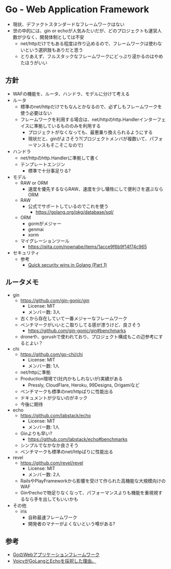 # Go - Web Application Framework

* 現状、デファクトスタンダードなフレームワークはない
* 世の中的には、gin or echoが人気みたいだが、どのプロジェクトも運営人数が少なく、開発体制としては不安
    * net/httpだけでもある程度は作り込めるので、フレームワークは使わないという選択肢もありだと思う
    * とりあえず、フルスタックなフレームワークにどっぷり浸かるのはやめたほうがいい


## 方針
* WAFの機能を、ルータ、ハンドラ、モデルに分けて考える
* ルータ
    * 標準のnet/httpだけでもなんとかなるので、必ずしもフレームワークを使う必要はない
    * フレームワークを利用する場合は、net/httpのhttp.Handlerインターフェイスに準拠しているもののみを利用する
        * プロジェクトがなくなっても、最悪乗り換えられるようにする
        * 現状だと、ginがよさそう?(プロジェクトメンバが複数いて、パフォーマンスもそこそこなので)
* ハンドラ
    * net/httpのhttp.Handlerに準拠して書く
    * テンプレートエンジン
        * 標準で十分事足りる?
* モデル
    * RAW or ORM
        * 速度を優先するならRAW、速度を少し犠牲にして便利さを選ぶならORM
    * RAW
        * 公式でサポートしているのでこれを使う
            * https://golang.org/pkg/database/sql/
    * ORM
        * gormがメジャー
        * genmai
        * xorm
    * マイグレーションツール
        * https://qiita.com/nownabe/items/1acce9f6b9f14f74c965
* セキュリティ
    * 参考
        * [Quick security wins in Golang (Part 1)](https://blog.rapid7.com/2016/07/13/quick-security-wins-in-golang/)


## ルータメモ
* gin
    * https://github.com/gin-gonic/gin
        * License: MIT
        * メンバー数: 3人
    * 古くから存在していて一番メジャーなフレームワーク
    * ベンチマークがいいとこ取りしてる感が漂うけど、良さそう
        * https://github.com/gin-gonic/gin#benchmarks
    * droneや、gorushで使われており、プロジェクト構成もこの辺参考にするとよい？
* chi
    * https://github.com/go-chi/chi
        * License: MIT
        * メンバー数: 1人
    * net/httpに準拠
    * Production環境で(社内かもしれないが)実績がある
        * Pressly, CloudFlare, Heroku, 99Designs, Origamiなど
    * ベンチマークも標準のnet/httpばりに性能出る
    * ドキュメントが少ないのがネック
    * 今後に期待
* echo
    * https://github.com/labstack/echo
        * License: MIT
        * メンバー数: 1人
    * Ginよりも早い?
        * https://github.com/labstack/echo#benchmarks
    * シンプルでなかなか良さそう
    * ベンチマークも標準のnet/httpばりに性能出る
* revel
    * https://github.com/revel/revel
        * License: MIT
        * メンバー数: 2人
    * RailsやPlayFrameworkから影響を受けて作られた高機能な大規模向けのWAF
    * Ginやechoで物足りなくなって、パフォーマンスよりも機能を重視視するなら手を出してもいいかも
* その他
    * iris
        * 自称最速フレームワーク
        * 開発者のマナーがよくないという噂がある?


## 参考
* [GoのWebアプリケーションフレームワーク](https://thinkit.co.jp/article/12144)
* [VoicyがGoLangとEchoを採択した理由。](http://voicetech.hatenablog.com/entry/2017/04/24/195903)
